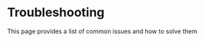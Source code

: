 # Troubleshooting

This page provides a list of common issues and how to solve them

[](failed-to-import-less-than-module-greater-than.md)